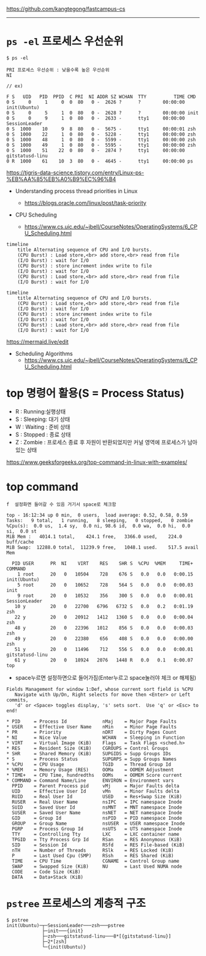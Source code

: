 https://github.com/kangtegong/fastcampus-cs

<hr>

# ```ps -el``` 프로세스 우선순위

```
$ ps -el

PRI 프로세스 우선순위 : 낮을수록 높은 우선순위
NI

// ex)

F S   UID   PID  PPID  C PRI  NI ADDR SZ WCHAN  TTY          TIME CMD
0 S     0     1     0  0  80   0 -  2626 ?      ?        00:00:00 init(Ubuntu)
0 S     0     5     1  0  80   0 -  2628 ?      ?        00:00:00 init
0 S     0     9     1  0  80   0 -  2633 -      tty1     00:00:00 SessionLeader
0 S  1000    10     9  8  80   0 -  5675 -      tty1     00:00:01 zsh
0 S  1000    22     1  0  80   0 -  5228 -      tty1     00:00:00 zsh
0 S  1000    48     1  0  80   0 -  5599 -      tty1     00:00:00 zsh
0 S  1000    49     1  0  80   0 -  5595 -      tty1     00:00:00 zsh
0 S  1000    51    22  0  80   0 -  2874 ?      tty1     00:00:00 gitstatusd-linu
0 R  1000    61    10  3  80   0 -  4645 -      tty1     00:00:00 ps

```

https://tigris-data-science.tistory.com/entry/Linux-ps-%EB%AA%85%EB%A0%B9%EC%96%B4


- Understanding process thread priorities in Linux
  - https://blogs.oracle.com/linux/post/task-priority

- CPU Scheduling
  - https://www.cs.uic.edu/~jbell/CourseNotes/OperatingSystems/6_CPU_Scheduling.html
```mermaid
timeline
    title Alternating sequence of CPU and I/O bursts.
    (CPU Burst) : Load store,<br> add store,<br> read from file
    (I/O Burst) : wait for I/O
    (CPU Burst) : store increment index write to file
    (I/O Burst) : wait for I/O
    (CPU Burst) : Load store,<br> add store,<br> read from file
    (I/O Burst) : wait for I/O
```

```
timeline
    title Alternating sequence of CPU and I/O bursts.
    (CPU Burst) : Load store,<br> add store,<br> read from file
    (I/O Burst) : wait for I/O
    (CPU Burst) : store increment index write to file
    (I/O Burst) : wait for I/O
    (CPU Burst) : Load store,<br> add store,<br> read from file
    (I/O Burst) : wait for I/O
```
https://mermaid.live/edit

- Scheduling Algorithms
  - https://www.cs.uic.edu/~jbell/CourseNotes/OperatingSystems/6_CPU_Scheduling.html

# top 명령어 활용(S = Process Status)

- R : Running:실행상태
- S : Sleeping: 대기 상태
- W : Waiting : 준비 상태
- S : Stopped : 종료 상태 
- Z : Zombie : 프로세스 종료 후 자원이 반환되었지만 커널 영역에 프로세스가 남아 있는 상태

https://www.geeksforgeeks.org/top-command-in-linux-with-examples/

# top command

```
f  설정화면 들어갈 수 있음 거기서 space로 체크함
```

```
top - 16:12:34 up 0 min,  0 users,  load average: 0.52, 0.58, 0.59
Tasks:   9 total,   1 running,   8 sleeping,   0 stopped,   0 zombie
%Cpu(s):  0.0 us,  1.4 sy,  0.0 ni, 98.6 id,  0.0 wa,  0.0 hi,  0.0 si,  0.0 st
MiB Mem :   4014.1 total,    424.1 free,   3366.0 used,    224.0 buff/cache
MiB Swap:  12288.0 total,  11239.9 free,   1048.1 used.    517.5 avail Mem

  PID USER      PR  NI    VIRT    RES    SHR S  %CPU  %MEM     TIME+ COMMAND
    1 root      20   0   10504    728    676 S   0.0   0.0   0:00.15 init(Ubuntu)
    5 root      20   0   10652    728    564 S   0.0   0.0   0:00.03 init
    9 root      20   0   10532    356    300 S   0.0   0.0   0:00.01 SessionLeader
   10 y         20   0   22700   6796   6732 S   0.0   0.2   0:01.19 zsh
   22 y         20   0   20912   1412   1360 S   0.0   0.0   0:00.04 zsh
   48 y         20   0   22396   1012    856 S   0.0   0.0   0:00.03 zsh
   49 y         20   0   22380    656    408 S   0.0   0.0   0:00.00 zsh
   51 y         20   0   11496    712    556 S   0.0   0.0   0:00.01 gitstatusd-linu
   61 y         20   0   18924   2076   1448 R   0.0   0.1   0:00.07 top
```

- space누르면 설정하면으로 들어가짐(Enter누르고 space눌러야 체크 or 해제됨)

```
Fields Management for window 1:Def, whose current sort field is %CPU
   Navigate with Up/Dn, Right selects for move then <Enter> or Left commits,
   'd' or <Space> toggles display, 's' sets sort.  Use 'q' or <Esc> to end!

* PID     = Process Id             nMaj    = Major Page Faults
* USER    = Effective User Name    nMin    = Minor Page Faults
* PR      = Priority               nDRT    = Dirty Pages Count
* NI      = Nice Value             WCHAN   = Sleeping in Function
* VIRT    = Virtual Image (KiB)    Flags   = Task Flags <sched.h>
* RES     = Resident Size (KiB)    CGROUPS = Control Groups
* SHR     = Shared Memory (KiB)    SUPGIDS = Supp Groups IDs
* S       = Process Status         SUPGRPS = Supp Groups Names
* %CPU    = CPU Usage              TGID    = Thread Group Id
* %MEM    = Memory Usage (RES)     OOMa    = OOMEM Adjustment
* TIME+   = CPU Time, hundredths   OOMs    = OOMEM Score current
* COMMAND = Command Name/Line      ENVIRON = Environment vars
  PPID    = Parent Process pid     vMj     = Major Faults delta
  UID     = Effective User Id      vMn     = Minor Faults delta
  RUID    = Real User Id           USED    = Res+Swap Size (KiB)
  RUSER   = Real User Name         nsIPC   = IPC namespace Inode
  SUID    = Saved User Id          nsMNT   = MNT namespace Inode
  SUSER   = Saved User Name        nsNET   = NET namespace Inode
  GID     = Group Id               nsPID   = PID namespace Inode
  GROUP   = Group Name             nsUSER  = USER namespace Inode
  PGRP    = Process Group Id       nsUTS   = UTS namespace Inode
  TTY     = Controlling Tty        LXC     = LXC container name
  TPGID   = Tty Process Grp Id     RSan    = RES Anonymous (KiB)
  SID     = Session Id             RSfd    = RES File-based (KiB)
  nTH     = Number of Threads      RSlk    = RES Locked (KiB)
  P       = Last Used Cpu (SMP)    RSsh    = RES Shared (KiB)
  TIME    = CPU Time               CGNAME  = Control Group name
  SWAP    = Swapped Size (KiB)     NU      = Last Used NUMA node
  CODE    = Code Size (KiB)
  DATA    = Data+Stack (KiB)
```

# ```pstree``` 프로세스의 계층적 구조

```
$ pstree
init(Ubuntu)─┬─SessionLeader───zsh───pstree
             ├─init───{init}
             ├─zsh───gitstatusd-linu───8*[{gitstatusd-linu}]
             ├─2*[zsh]
             └─{init(Ubuntu)}
```
